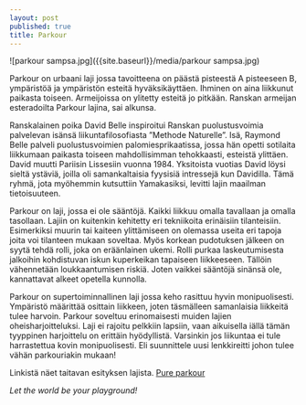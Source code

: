 ```yaml
---
layout: post
published: true
title: Parkour
---
```


![parkour sampsa.jpg]({{site.baseurl}}/media/parkour sampsa.jpg)

Parkour on urbaani laji jossa tavoitteena on päästä pisteestä A pisteeseen B, ympäristöä ja ympäristön esteitä hyväksikäyttäen.  Ihminen on aina liikkunut paikasta toiseen. Armeijoissa on ylitetty esteitä jo pitkään.
Ranskan armeijan esteradoilta Parkour lajina, sai alkunsa.

Ranskalainen poika David Belle inspiroitui Ranskan puolustusvoimia palvelevan isänsä liikuntafilosofiasta ”Methode Naturelle”. Isä,
Raymond Belle palveli puolustusvoimien palomiesprikaatissa, jossa hän opetti sotilaita liikkumaan paikasta toiseen mahdollisimman tehokkaasti,
esteistä ylittäen. David muutti Pariisin Lissesiin vuonna 1984. Yksitoista vuotias David löysi sieltä ystäviä, joilla oli samankaltaisia
fyysisiä intressejä kun Davidilla. Tämä ryhmä, jota myöhemmin kutsuttiin Yamakasiksi, levitti lajin maailman tietoisuuteen.

Parkour on laji, jossa ei ole sääntöjä. Kaikki liikkuu omalla tavallaan ja omalla tasollaan. Lajiin on kuitenkin kehitetty eri
tekniikoita erinäisiin tilanteisiin. Esimerkiksi muurin tai kaiteen ylittämiseen on olemassa useita eri tapoja joita voi tilanteen mukaan
soveltaa. Myös korkean pudotuksen jälkeen on syytä tehdä rolli, joka on eräänlainen ukemi. Rolli purkaa laskeutumisesta jalkoihin kohdistuvan
iskun kuperkeikan tapaiseen liikkeeseen. Tällöin vähennetään loukkaantumisen riskiä. Joten vaikkei sääntöjä sinänsä ole, kannattavat alkeet
opetella kunnolla. 

Parkour on supertoiminnallinen laji jossa keho rasittuu hyvin monipuolisesti. Ympäristö määrittää osittain liikkeen, joten täsmälleen
samanlaisia liikkeitä tulee harvoin. Parkour soveltuu erinomaisesti muiden lajien oheisharjoitteluksi. Laji ei rajoitu pelkkiin lapsiin,
vaan aikuisella iällä tämän tyyppinen harjoittelu on erittäin hyödyllistä. Varsinkin jos liikuntaa ei tule harrastettua kovin monipuolisesti.
Eli suunnittele uusi lenkkireitti johon tulee vähän parkouriakin mukaan!

Linkistä näet taitavan esityksen lajista. [Pure parkour](https://www.youtube.com/watch?v=LHue3x4DZsE)

_Let the world be your playground!_

